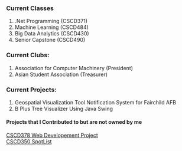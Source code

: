 ### Current Classes
1. .Net Programming (CSCD371)
2. Machine Learning (CSCD484)
3. Big Data Analytics (CSCD430)
4. Senior Capstone (CSCD490)

### Current Clubs:
1. Association for Computer Machinery (President)
2. Asian Student Association (Treasurer)

### Current Projects:
1. Geospatial Visualization Tool Notification System for Fairchild AFB
2. B Plus Tree Visualizer Using Java Swing

#### Projects that I Contributed to but are not owned by me
[CSCD378 Web Developement Project](https://github.com/OceanOestreicher/WebDevelopment)
<br>
[CSCD350 SpotList](https://github.com/gknutson1/SpotList-web-legacy)
